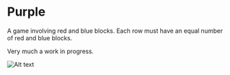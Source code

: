 # Purple
A game involving red and blue blocks. Each row must have an equal number of red and blue blocks.

Very much a work in progress.

![Alt text](purple_scaled.pngraw=true "Game Screen")
